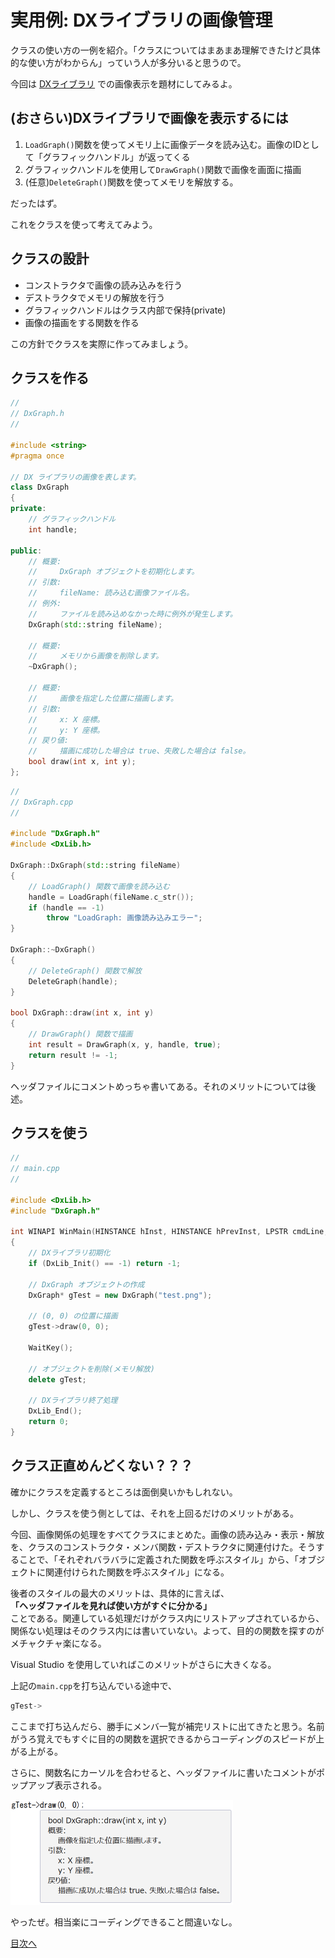 # 実用例: DXライブラリの画像管理
クラスの使い方の一例を紹介。「クラスについてはまあまあ理解できたけど具体的な使い方がわからん」っていう人が多分いると思うので。

今回は [DXライブラリ](http://homepage2.nifty.com/natupaji/DxLib/) での画像表示を題材にしてみるよ。

## (おさらい)DXライブラリで画像を表示するには
1. `LoadGraph()`関数を使ってメモリ上に画像データを読み込む。画像のIDとして「グラフィックハンドル」が返ってくる
2. グラフィックハンドルを使用して`DrawGraph()`関数で画像を画面に描画
3. (任意)`DeleteGraph()`関数を使ってメモリを解放する。

だったはず。

これをクラスを使って考えてみよう。

## クラスの設計
- コンストラクタで画像の読み込みを行う
- デストラクタでメモリの解放を行う
- グラフィックハンドルはクラス内部で保持(private)
- 画像の描画をする関数を作る

この方針でクラスを実際に作ってみましょう。

## クラスを作る

```cpp
//
// DxGraph.h
//

#include <string>
#pragma once

// DX ライブラリの画像を表します。
class DxGraph
{
private:
	// グラフィックハンドル
	int handle;

public:
	// 概要:
	//     DxGraph オブジェクトを初期化します。
	// 引数:
	//     fileName: 読み込む画像ファイル名。
	// 例外:
	//     ファイルを読み込めなかった時に例外が発生します。
	DxGraph(std::string fileName);

	// 概要:
	//     メモリから画像を削除します。
	~DxGraph();

	// 概要:
	//     画像を指定した位置に描画します。
	// 引数:
	//     x: X 座標。
	//     y: Y 座標。
	// 戻り値:
	//     描画に成功した場合は true、失敗した場合は false。
	bool draw(int x, int y);
};
```

```cpp
//
// DxGraph.cpp
//

#include "DxGraph.h"
#include <DxLib.h>

DxGraph::DxGraph(std::string fileName)
{
	// LoadGraph() 関数で画像を読み込む
	handle = LoadGraph(fileName.c_str());
	if (handle == -1)
		throw "LoadGraph: 画像読み込みエラー";
}

DxGraph::~DxGraph()
{
	// DeleteGraph() 関数で解放
	DeleteGraph(handle);
}

bool DxGraph::draw(int x, int y)
{
	// DrawGraph() 関数で描画
	int result = DrawGraph(x, y, handle, true);
	return result != -1;
}
```

ヘッダファイルにコメントめっちゃ書いてある。それのメリットについては後述。

## クラスを使う

```cpp
//
// main.cpp
//

#include <DxLib.h>
#include "DxGraph.h"

int WINAPI WinMain(HINSTANCE hInst, HINSTANCE hPrevInst, LPSTR cmdLine, int cmdShow)
{
	// DXライブラリ初期化
	if (DxLib_Init() == -1) return -1;

	// DxGraph オブジェクトの作成
	DxGraph* gTest = new DxGraph("test.png");

	// (0, 0) の位置に描画
	gTest->draw(0, 0);

	WaitKey();

	// オブジェクトを削除(メモリ解放)
	delete gTest;

	// DXライブラリ終了処理
	DxLib_End();
	return 0;
}
```

## クラス正直めんどくない？？？
確かにクラスを定義するところは面倒臭いかもしれない。

しかし、クラスを使う側としては、それを上回るだけのメリットがある。

今回、画像関係の処理をすべてクラスにまとめた。画像の読み込み・表示・解放を、クラスのコンストラクタ・メンバ関数・デストラクタに関連付けた。そうすることで、「それぞれバラバラに定義された関数を呼ぶスタイル」から、「オブジェクトに関連付けられた関数を呼ぶスタイル」になる。

後者のスタイルの最大のメリットは、具体的に言えば、  
**「ヘッダファイルを見れば使い方がすぐに分かる」**  
ことである。関連している処理だけがクラス内にリストアップされているから、関係ない処理はそのクラス内には書いていない。よって、目的の関数を探すのがメチャクチャ楽になる。

Visual Studio を使用していればこのメリットがさらに大きくなる。

上記の`main.cpp`を打ち込んでいる途中で、

```cpp
gTest->
```

ここまで打ち込んだら、勝手にメンバ一覧が補完リストに出てきたと思う。名前がうろ覚えでもすぐに目的の関数を選択できるからコーディングのスピードが上がる上がる。

さらに、関数名にカーソルを合わせると、ヘッダファイルに書いたコメントがポップアップ表示される。

<img src="img/DxLibGraph_draw.png" width="356" height="168">

やったぜ。相当楽にコーディングできること間違いなし。

[目次へ](../../README.md)
